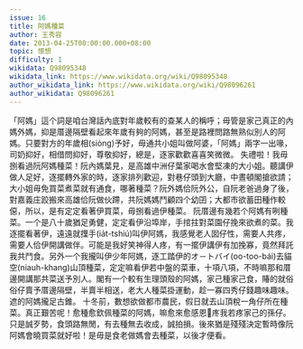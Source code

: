 ```yaml
---
issue: 16
title: 阿媽種菜
author: 王秀容
date: 2013-04-25T00:00:00.000+08:00
topic: 懷想
difficulty: 1
wikidata: Q98095348
wikidata_link: https://www.wikidata.org/wiki/Q98095348
author_wikidata_link: https://www.wikidata.org/wiki/Q98096261
author_wikidata: Q98096261
---
```

「阿媽」這个詞是咱台灣話內底對年歲較有的查某人的稱呼；毋管是家己真正的內媽外媽，抑是厝邊隔壁看起來年歲有夠的阿媽，甚至是路裡問路無熟似別人的阿媽。只要對方的年歲相(siòng)予好，毋通共小姐叫做阿婆，「阿媽」兩字一出喙，司奶抑好，相借問抑好，尊敬抑好，總是，逐家歡歡喜喜笑微微。
失禮啦！我毋捌看過阮阿媽種菜！阮內媽葉見，是高雄中洲仔葉家喝水會堅凍的大小姐。聽講伊做人足好，逐擺轉外家的時，逐家排列歡迎，對巷仔頭到大廳，中晝頓閣搶欲請；大小姐毋免買菜煮菜就有通食，哪著種菜？阮外媽佮阮外公，自阮老爸過身了後，對嘉義庄跤搬來高雄佮阮做伙蹛，共阮媽媽鬥顧四个幼囝；大都市欲蓄田種作較僫，所以，是有定定看著伊買菜，毋捌看過伊種菜。
阮厝邊有幾若个阿媽有咧種菜。一个是八十歲猶足勇健，定定看伊沿埠岸，手捾拄對菜園仔挽來欲煮的菜。我逐擺看著伊，遠遠就擛手(ia̍t-tshiú)叫伊阿媽，我感覺老人囡仔性，需要人共疼，需要人佮伊開講做伴。可能是我好笑神得人疼，有一擺伊講伊有加挽寡，竟然拜託我共鬥食。另外一个我攏叫伊少年阿媽，逐工踏伊的オ－トバイ(oo-too-bái)去貓空(niauh-khang)山頂種菜，定定嘛看伊若中盤的菜車，十項八項，不時嘛那和厝邊開講那共菜送予別人。閣有一个較有生理頭殼的阿媽，家己種家己食，賰的就俗俗仔賣予厝邊隔壁，半賣半相送，老大人種菜掛運動，趁一寡四秀仔錢趣味趣味。遮的阿媽攏足古錐。
十冬前，數想欲做都市農民，假日就去山頂稅一角仔所在種菜。真正艱苦呢！愈種愈欽佩種菜的阿媽，嘛愈來愈感恩𪜶庝我若疼家己的孫仔。只是誠歹勢，食頭路無閒，有去種無去收成，誠拍損。後來猶是殘殘決定暫時像阮阿媽會曉買菜就好啦！是毋是食老做媽會去種菜，以後才便看。